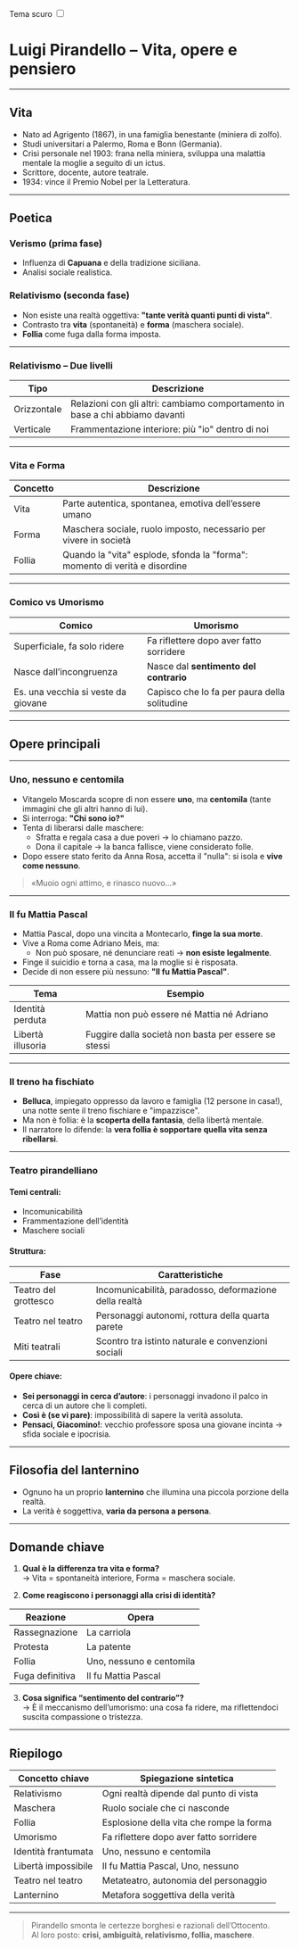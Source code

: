 <link rel="stylesheet" href="../style.css">

<label style="position:static;" for="tema-scuro">Tema scuro
<input type="checkbox" id="tema-scuro"></input>
</label>


# Luigi Pirandello – Vita, opere e pensiero

---

## Vita

- Nato ad Agrigento (1867), in una famiglia benestante (miniera di zolfo).
- Studi universitari a Palermo, Roma e Bonn (Germania).
- Crisi personale nel 1903: frana nella miniera, sviluppa una malattia mentale la moglie a seguito di un ictus.
- Scrittore, docente, autore teatrale.
- 1934: vince il Premio Nobel per la Letteratura.

---

## Poetica

### Verismo (prima fase)
- Influenza di **Capuana** e della tradizione siciliana.
- Analisi sociale realistica.

### Relativismo (seconda fase)
- Non esiste una realtà oggettiva: **"tante verità quanti punti di vista"**.
- Contrasto tra **vita** (spontaneità) e **forma** (maschera sociale).
- **Follia** come fuga dalla forma imposta.

---

### Relativismo – Due livelli

| Tipo                  | Descrizione                                                                 |
|-----------------------|------------------------------------------------------------------------------|
| Orizzontale           | Relazioni con gli altri: cambiamo comportamento in base a chi abbiamo davanti |
| Verticale             | Frammentazione interiore: più "io" dentro di noi                             |

---

### Vita e Forma

| Concetto | Descrizione                                                                 |
|----------|------------------------------------------------------------------------------|
| Vita     | Parte autentica, spontanea, emotiva dell’essere umano                        |
| Forma    | Maschera sociale, ruolo imposto, necessario per vivere in società            |
| Follia   | Quando la "vita" esplode, sfonda la "forma": momento di verità e disordine  |

---

### Comico vs Umorismo

| Comico                            | Umorismo                                               |
|----------------------------------|---------------------------------------------------------|
| Superficiale, fa solo ridere     | Fa riflettere dopo aver fatto sorridere                |
| Nasce dall’incongruenza          | Nasce dal **sentimento del contrario**                 |
| Es. una vecchia si veste da giovane | Capisco che lo fa per paura della solitudine         |

---

## Opere principali

---

### Uno, nessuno e centomila

- Vitangelo Moscarda scopre di non essere **uno**, ma **centomila** (tante immagini che gli altri hanno di lui).
- Si interroga: **"Chi sono io?"**
- Tenta di liberarsi dalle maschere:
  - Sfratta e regala casa a due poveri → lo chiamano pazzo.
  - Dona il capitale → la banca fallisce, viene considerato folle.
- Dopo essere stato ferito da Anna Rosa, accetta il "nulla": si isola e **vive come nessuno**.

> «Muoio ogni attimo, e rinasco nuovo...»

---

### Il fu Mattia Pascal

- Mattia Pascal, dopo una vincita a Montecarlo, **finge la sua morte**.
- Vive a Roma come Adriano Meis, ma:
  - Non può sposare, né denunciare reati → **non esiste legalmente**.
- Finge il suicidio e torna a casa, ma la moglie si è risposata.
- Decide di non essere più nessuno: **"Il fu Mattia Pascal"**.

| Tema                        | Esempio                                                 |
|-----------------------------|----------------------------------------------------------|
| Identità perduta            | Mattia non può essere né Mattia né Adriano              |
| Libertà illusoria           | Fuggire dalla società non basta per essere se stessi    |

---

### Il treno ha fischiato

- **Belluca**, impiegato oppresso da lavoro e famiglia (12 persone in casa!), una notte sente il treno fischiare e "impazzisce".
- Ma non è follia: è la **scoperta della fantasia**, della libertà mentale.
- Il narratore lo difende: la **vera follia è sopportare quella vita senza ribellarsi**.

---

### Teatro pirandelliano

#### Temi centrali:
- Incomunicabilità
- Frammentazione dell’identità
- Maschere sociali

#### Struttura:

| Fase                   | Caratteristiche                                            |
|------------------------|------------------------------------------------------------|
| Teatro del grottesco   | Incomunicabilità, paradosso, deformazione della realtà     |
| Teatro nel teatro      | Personaggi autonomi, rottura della quarta parete           |
| Miti teatrali          | Scontro tra istinto naturale e convenzioni sociali         |

#### Opere chiave:

- **Sei personaggi in cerca d’autore**: i personaggi invadono il palco in cerca di un autore che li completi.
- **Così è (se vi pare)**: impossibilità di sapere la verità assoluta.
- **Pensaci, Giacomino!**: vecchio professore sposa una giovane incinta → sfida sociale e ipocrisia.

---

## Filosofia del lanternino

- Ognuno ha un proprio **lanternino** che illumina una piccola porzione della realtà.
- La verità è soggettiva, **varia da persona a persona**.

---

## Domande chiave

1. **Qual è la differenza tra vita e forma?**  
   → Vita = spontaneità interiore, Forma = maschera sociale.

2. **Come reagiscono i personaggi alla crisi di identità?**

| Reazione       | Opera                     |
|----------------|---------------------------|
| Rassegnazione  | La carriola               |
| Protesta        | La patente                |
| Follia          | Uno, nessuno e centomila  |
| Fuga definitiva | Il fu Mattia Pascal       |

3. **Cosa significa “sentimento del contrario”?**  
   → È il meccanismo dell’umorismo: una cosa fa ridere, ma riflettendoci suscita compassione o tristezza.

---

## Riepilogo

| Concetto chiave        | Spiegazione sintetica                                      |
|------------------------|------------------------------------------------------------|
| Relativismo            | Ogni realtà dipende dal punto di vista                    |
| Maschera               | Ruolo sociale che ci nasconde                              |
| Follia                 | Esplosione della vita che rompe la forma                   |
| Umorismo               | Fa riflettere dopo aver fatto sorridere                    |
| Identità frantumata    | Uno, nessuno e centomila                                   |
| Libertà impossibile    | Il fu Mattia Pascal, Uno, nessuno                          |
| Teatro nel teatro      | Metateatro, autonomia del personaggio                      |
| Lanternino             | Metafora soggettiva della verità                          |

---

> Pirandello smonta le certezze borghesi e razionali dell’Ottocento.  
> Al loro posto: **crisi, ambiguità, relativismo, follia, maschere**.
